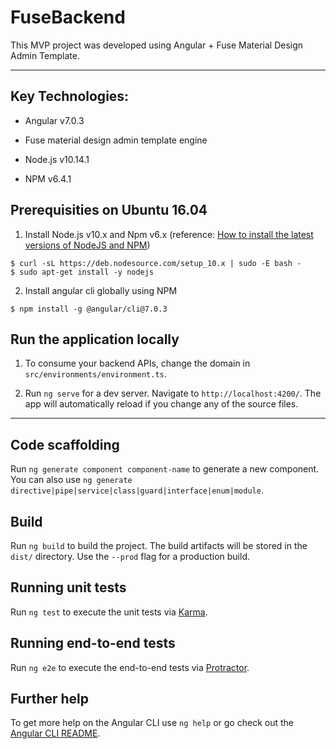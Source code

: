 # FuseBackend

This MVP project was developed using Angular + Fuse Material Design Admin Template. 

***

## Key Technologies:

- Angular v7.0.3

- Fuse material design admin template engine

- Node.js v10.14.1

- NPM v6.4.1

## Prerequisities on Ubuntu 16.04

1) Install Node.js v10.x and Npm v6.x (reference: [How to install the latest versions of NodeJS and NPM](https://askubuntu.com/questions/594656/how-to-install-the-latest-versions-of-nodejs-and-npm))

```
$ curl -sL https://deb.nodesource.com/setup_10.x | sudo -E bash -
$ sudo apt-get install -y nodejs
```

2) Install angular cli globally using NPM

```
$ npm install -g @angular/cli@7.0.3
```

## Run the application locally

1) To consume your backend APIs, change the domain in `src/environments/environment.ts`.

2) Run `ng serve` for a dev server. Navigate to `http://localhost:4200/`. The app will automatically reload if you change any of the source files.

***

## Code scaffolding

Run `ng generate component component-name` to generate a new component. You can also use `ng generate directive|pipe|service|class|guard|interface|enum|module`.

## Build

Run `ng build` to build the project. The build artifacts will be stored in the `dist/` directory. Use the `--prod` flag for a production build.

## Running unit tests

Run `ng test` to execute the unit tests via [Karma](https://karma-runner.github.io).

## Running end-to-end tests

Run `ng e2e` to execute the end-to-end tests via [Protractor](http://www.protractortest.org/).

## Further help

To get more help on the Angular CLI use `ng help` or go check out the [Angular CLI README](https://github.com/angular/angular-cli/blob/master/README.md).
